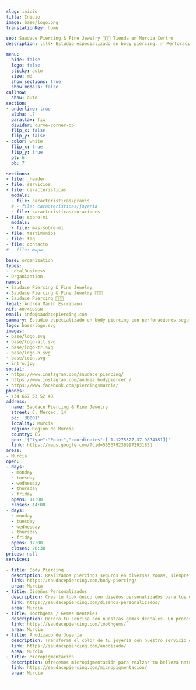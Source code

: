 ```yaml
---
slug: inicio
title: Inicio
image: base/logo.png
translationKey: home

seo: Saudace Piercing & Fine Jewelry 🧷👂🏻 Tienda en Murcia Centro
description: llll➤ Estudio especializado en body piercing. ✅ Perforaciones Seguras, Joyería Biocompatible, Diseños Personalizados, Seguimiento, Toothgems, Anodizado...

menu:
  hide: false
  logo: false
  sticky: auto
  size: md
  show_sections: true
  show_modals: false
callnow:
  show: auto
section:
- underline: true
  alpha: .7
  parallax: fix
  divider: curve-corner-op
  flip_x: false
  flip_y: false
- color: white
  flip_x: true
  flip_y: true
  pt: 6
  pb: 7

sections:
- file: _header
- file: servicios
- file: caracteristicas
  modals:
  - file: caracteristicas/praxis
  # - file: caracteristicas/joyeria
  - file: caracteristicas/curaciones
- file: sobre-mi
  modals:
  - file: mas-sobre-mi
- file: testimonios
- file: faq
- file: contacto
# - file: mapa

base: organization
types:
- LocalBusiness
- Organization
names:
- Saudace Piercing & Fine Jewelry
- Saudace Piercing & Fine Jewelry 🧷👂🏻
- Saudace Piercing 🧷👂🏻
legal: Andrea Marín Escribano
nif: 48746856N
email: info@saudacepiercing.com
summary: Estudio especializado en body piercing con perforaciones seguras y joyería biocompatible en Murcia centro. Ofrecemos diseños personalizados y seguimiento post-perforación. También realizamos toothgems, anodizado de joyería y micropigmentación.
logo: base/logo.svg
images:
- base/logo.svg
- base/logo-alt.svg
- base/logo-tr.svg
- base/logo-h.svg
- base/icon.svg
- intro.jpg
social:
- https://www.instagram.com/saudace_piercing/
- https://www.instagram.com/andrea_bodypiercer_/
- https://www.facebook.com/piercingsmurcia/
phones:
- +34 667 53 52 48
address:
  name: Saudace Piercing & Fine Jewelry
  street: C. Merced, 14
  pc: '30001'
  locality: Murcia
  region: Región de Murcia
  country: ES
  geo: '{"type":"Point","coordinates":[-1.1275327,37.9874351]}'
  link: https://maps.google.com/?cid=5556792309972931851
areas:
- Murcia
open:
- days:
  - monday
  - tuesday
  - wednesday
  - thursday
  - friday
  opens: 11:00
  closes: 14:00
- days:
  - monday
  - tuesday
  - wednesday
  - thursday
  - friday
  opens: 17:00
  closes: 20:30
prices: null
services:

- title: Body Piercing
  description: Realizamos piercings seguros en diversas zonas, siempre con técnicas asépticas y joyería biocompatible.
  link: https://saudacepiercing.com/body-piercing/
  area: Murcia
- title: Diseños Personalizados
  description: Crea tu look único con diseños personalizados para tus orejas, adaptados a tu estilo y personalidad.
  link: https://saudacepiercing.com/disenos-personalizados/
  area: Murcia
- title: Toothgems / Gemas Dentales
  description: Decora tu sonrisa con nuestras gemas dentales. Un proceso indoloro y no invasivo que te da un toque especial.
  link: https://saudacepiercing.com/toothgems/
  area: Murcia
- title: Anodizado de Joyería
  description: Transforma el color de tu joyería con nuestro servicio de anodizado, seguro y de alta calidad.
  link: https://saudacepiercing.com/anodizado/
  area: Murcia
- title: Micropigmentación
  description: Ofrecemos micropigmentación para realzar tu belleza natural de forma duradera y personalizada.
  link: https://saudacepiercing.com/micropigmentacion/
  area: Murcia

---
```

